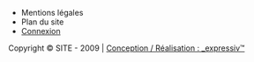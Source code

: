 <div id="Pied">
	<div class="Centre">
		<ul>
			<li>Mentions l&eacute;gales</li>
			<li>Plan du site</li>
			<li><a href="/Systeme/Login">Connexion</a></li>
		</ul>
		<div class="Clear"></div>
		<p>Copyright &copy; SITE - 2009 | <a href="http://www.expressiv.net" title="Hebergement et creation de site Montpellier " onclick="window.open(this.href); return false;" id="Expressiv">Conception / R&eacute;alisation : <span class="Bold">_expressiv&#8482;</span></a></p>
	</div>
</div>